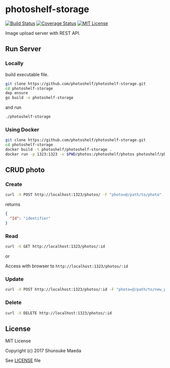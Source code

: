 # photoshelf-storage
[![Build Status](https://travis-ci.org/photoshelf/photoshelf-storage.svg?branch=master)](https://travis-ci.org/photoshlef/photoshelf-storage)
[![Coverage Status](http://coveralls.io/repos/github/photoshelf/photoshelf-storage/badge.svg?branch=master)](https://coveralls.io/github/photoshelf/photoshelf-storage?branch=master)
[![MIT License](http://img.shields.io/badge/license-MIT-blue.svg?style=flat)](LICENSE)  

Image upload server with REST API.

## Run Server
### Locally
build executable file.
```bash
git clone https://github.com/photoshelf/photoshelf-storage.git
cd photoshelf-storage
dep ensure
go build -o photoshelf-storage
```

and run
```bash
./photoshelf-storage
```

### Using Docker
```bash
git clone https://github.com/photoshelf/photoshelf-storage.git
cd photoshelf-storage
docker build -t photoshelf/photoshelf-storage .
docker run -p 1323:1323 -v $PWD/photos:/photoshelf/photos photoshelf/photoshelf-storage
```

## CRUD photo
### Create
```bash
curl -X POST http://localhost:1323/photos/ -F "photo=@/path/to/photo"
```

returns 
```json
{
  "Id": "identifier"
}
```

### Read
```bash
curl -X GET http://localhost:1323/photos/:id
```
  
or  
  
Access with browser to `http://localhost:1323/photos/:id`


### Update
```bash
curl -X POST http://localhost:1323/photos/:id -F "photo=@/path/to/new_photo"
```

### Delete
```bash
curl -X DELETE http://localhost:1323/photos/:id
```

## License
MIT License

Copyright (c) 2017 Shunsuke Maeda

See [LICENSE](./LICENSE) file
